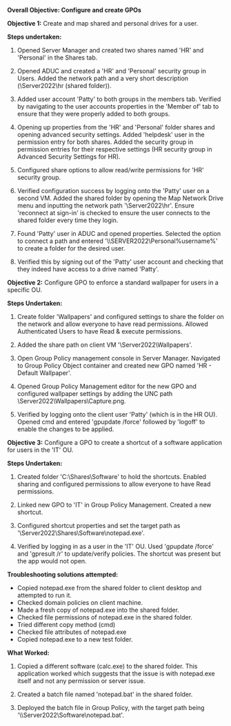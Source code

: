 **Overall Objective: Configure and create GPOs** 

**Objective 1:** Create and map shared and personal drives for a user. 

**Steps undertaken:** 

1. Opened Server Manager and created two shares named 'HR' and 'Personal' in the Shares tab.

2. Opened ADUC and created a 'HR' and 'Personal' security group in Users. Added the network path and a very short description (\Server2022\hr (shared folder)).

3. Added user account 'Patty' to both groups in the members tab. Verified by navigating to the user accounts properties in the 'Member of' tab to ensure that they were properly added to both groups.

4. Opening up properties from the 'HR' and 'Personal' folder shares and opening advanced security settings. Added 'helpdesk' user in the permission entry for both shares. Added the security group in permission entries for their respective settings (HR security group in Advanced Security Settings for HR).

5. Configured share options to allow read/write permissions for 'HR' security group.

6. Verified configuration success by logging onto the 'Patty' user on a second VM. Added the shared folder by opening the Map Network Drive menu and inputting the network path '\\Server2022\hr'. Ensure 'reconnect at sign-in' is checked to ensure the user connects to the shared folder every time they login.

7. Found 'Patty' user in ADUC and opened properties. Selected the option to connect a path and entered '\\\SERVER2022\Personal\%username%' to create a folder for the desired user.

8. Verified this by signing out of the 'Patty' user account and checking that they indeed have access to a drive named 'Patty'. 


**Objective 2:** Configure GPO to enforce a standard wallpaper for users in a specific OU. 

**Steps Undertaken:** 

1. Create folder 'Wallpapers' and configured settings to share the folder on the network and allow everyone to have read permissions. Allowed Authenticated Users to have Read & execute permissions.

2. Added the share path on client VM '\\Server2022\Wallpapers'.

3. Open Group Policy management console in Server Manager. Navigated to Group Policy Object container and created new GPO named 'HR - Default Wallpaper'.

4. Opened Group Policy Management editor for the new GPO and configured wallpaper settings by adding the UNC path \\Server2022\Wallpapers\Capture.png.

5. Verified by logging onto the client user 'Patty' (which is in the HR OU). Opened cmd and entered 'gpupdate /force' followed by 'logoff' to enable the changes to be applied.


**Objective 3:** Configure a GPO to create a shortcut of a software application for users in the 'IT' OU. 

**Steps Undertaken:** 

1. Created folder 'C:\Shares\Software' to hold the shortcuts. Enabled sharing and configured permissions to allow everyone to have Read permissions.

2. Linked new GPO to 'IT' in Group Policy Management. Created a new shortcut.

3. Configured shortcut properties and set the target path as '\\Server2022\Shares\Software\notepad.exe'.

4. Verified by logging in as a user in the 'IT' OU. Used 'gpupdate /force' and 'gpresult /r' to update/verify policies. The shortcut was present but the app would not open.

**Troubleshooting solutions attempted:** 

  * Copied notepad.exe from the shared folder to client desktop and attempted to run it.
  * Checked domain policies on client machine.
  * Made a fresh copy of notepad.exe into the shared folder.
  * Checked file permissions of notepad.exe in the shared folder.
  * Tried different copy method (cmd)
  * Checked file attributes of notepad.exe
  * Copied notepad.exe to a new test folder.

**What Worked:**

1. Copied a different software (calc.exe) to the shared folder. This application worked which suggests that the issue is with notepad.exe itself and not any permission or server issue.

2. Created a batch file named 'notepad.bat' in the shared folder.

3. Deployed the batch file in Group Policy, with the target path being '\\\Server2022\Software\notepad.bat'. 
